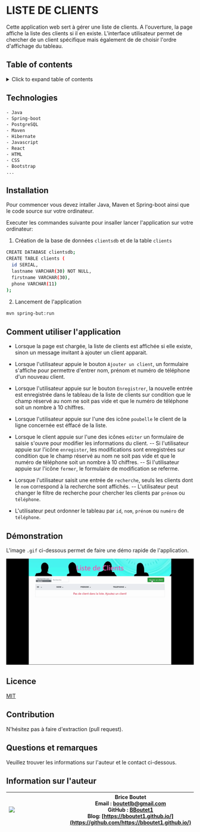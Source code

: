 # LISTE DE CLIENTS

Cette application web sert à gérer une liste de clients. A l'ouverture, la page affiche la liste des clients si il en existe. L'interface utilisateur permet de chercher de un client spécifique mais également de de choisir l'ordre d'affichage du tableau.

## Table of contents

<!-- ⛔️ MD-MAGIC-EXAMPLE:START (TOC:collapse=true&collapseText=Click to expand) -->
<details>
<summary>Click to expand table of contents</summary>

* [Technologies](#technologies)
* [Installation](#installation)
* [Usage](#usage)
* [Démonstration](#démonstration)
* [Licence](#licence)
* [Contributing](#contributing)
* [Questions](#questions)
* [Author information](#author-information)

</details>
<!-- ⛔️ MD-MAGIC-EXAMPLE:END -->

## Technologies

```
- Java
- Spring-boot
- PostgreSQL
- Maven
- Hibernate
- Javascript
- React
- HTML
- CSS
- Bootstrap
...
```

## Installation

Pour commencer vous devez intaller Java, Maven et Spring-boot ainsi que le code source sur votre ordinateur.

Executer les commandes suivante pour insaller lancer l'application sur votre ordinateur:

1. Création de la base de données `clientsdb` et de la table `clients`

```sh
CREATE DATABASE clientsdb;
CREATE TABLE clients (
  id SERIAL,
  lastname VARCHAR(30) NOT NULL,
  firstname VARCHAR(30),
  phone VARCHAR(11)
);  
```

2. Lancement de l'application
```sh
mvn spring-but:run    
```

## Comment utiliser l'application

* Lorsque la page est chargée, la liste de clients  est affichée si elle existe, sinon un message invitant à ajouter un client apparait.

* Lorsque l'utilisateur appuie le bouton `Ajouter un client`, un formulaire s'affiche pour permettre d'entrer nom, prénom et numéro de téléphone d'un nouveau client.

* Lorsque l'utilisateur appuie sur le bouton `Enregistrer`, la nouvelle entrée est enregistrée dans le tableau de la liste de clients sur condition que le champ réservé au nom ne soit pas vide et que le numéro de téléphone soit un nombre à 10 chiffres.

* Lorsque l'utilisateur appuie sur l'une des icône `poubelle` le client de la ligne concernée est éffacé de la liste.

* Lorsque le client appuie sur l'une des icônes `editer` un formulaire de saisie s'ouvre pour modifier les informations du client.
 -- Si l'utilisateur appuie sur l'icône `enregister`, les modifications sont enregistrées  sur condition que le champ réservé au nom ne soit pas vide et que le numéro de téléphone soit un nombre à 10 chiffres.
 -- Si l'utilisateur appuie sur l'icône `fermer`, le formulaire de modification se referme.
 
* Lorsque l'utilisateur saisit une entrée de `recherche`, seuls les clients dont le `nom` correspond à la recherche sont affichés. 
-- L'utilisateur peut changer le filtre de recherche pour chercher les clients par `prénom` ou `téléphone`.

* L'utilisateur peut ordonner le tableau par `id`, `nom`, `prénom` ou `numéro` de `téléphone`.

## Démonstration

L'image `.gif` ci-dessous permet de faire une démo rapide de l'application.

![alt text](./frontend/src/img/demo.gif "Project 3 Screen Shot Link-N-Park")


## Licence

[MIT](https://choosealicense.com/licenses/mit)

## Contribution

N'hésitez pas à faire d'extraction (pull request).

## Questions et remarques

Veuillez trouver les informations sur l'auteur et le contact ci-dessous.

## Information sur l'auteur

| <img align="left" width="150" height="auto" margin="10"  src="https://avatars3.githubusercontent.com/u/59809722?v=4"> |  Brice Boutet <br/>  Email : [boutetlb@gmail.com](boutetlb@gmail.com)<br/> GitHub : [BBoutet1](https://github.com/bboutet1)<br> Blog:  [https://bboutet1.github.io/](https://github.com/https://bboutet1.github.io/) |
| -------- | ----------- |

